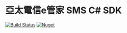 # 亞太電信e管家 SMS C# SDK
[![Build Status](https://dev.azure.com/lettucebo/Github.Build/_apis/build/status/Aptg.KonaKart/Aptg.KonaKart.Build?branchName=master)](https://dev.azure.com/lettucebo/Github.Build/_build/latest?definitionId=32&branchName=master)
[![Nuget](https://img.shields.io/nuget/v/Aptg.KonaKart.svg)](https://www.nuget.org/packages/Aptg.KonaKart/)
